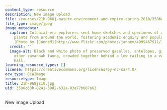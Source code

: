 ```yaml
---
content_type: resource
description: New image Upload
file: /courses/21h-968j-nature-environment-and-empire-spring-2010/3586c63b824130d2632a83e77b087a62_21h-968js10.jpg
file_type: image/jpeg
image_metadata:
  caption: Colonial-era explorers sent home sketches and specimens of animals and
    plants from around the world, fostering academic enquiry and popular interest.
    (Photo by [JanneM](http://www.flickr.com/photos/jannem/4999467911/) on Flickr.)
  credit: ''
  image-alt: Black and white photo of preserved gazelles, antelopes, giraffes, and
    other savannah fauna, crowded together behind a low railing in a vast gallery
    hall.
learning_resource_types: []
license: https://creativecommons.org/licenses/by-nc-sa/4.0/
ocw_type: OCWImage
resourcetype: Image
title: 21h-968js10.jpg
uid: 3586c63b-8241-30d2-632a-83e77b087a62
---
```

New image Upload